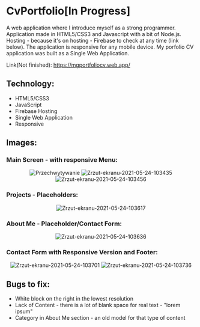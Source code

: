 # CvPortfolio[In Progress] 
A web application where I introduce myself as a strong programmer. Application made in HTML5/CSS3 and Javascript with a bit of Node.js.
Hosting - because it's on hosting - Firebase to check at any time (link below). The application is responsive for any mobile device. My porfolio CV application was built as a Single Web Application.

Link(Not finished): https://mgportfoliocv.web.app/

## Technology:
- HTML5/CSS3 
- JavaScript
- Firebase Hosting
- Single Web Application
- Responsive

## Images: 
### Main Screen - with responsive Menu: 
<p align="center">
<img src="https://i.ibb.co/72bnz6V/Przechwytywanie.png" alt="Przechwytywanie" border="0"></a>
<img src="https://i.ibb.co/dPRdJ3x/Zrzut-ekranu-2021-05-24-103435.png" alt="Zrzut-ekranu-2021-05-24-103435" border="0">
<img src="https://i.ibb.co/TYVxBCm/Zrzut-ekranu-2021-05-24-103456.png" alt="Zrzut-ekranu-2021-05-24-103456" border="0"></p>

### Projects - Placeholders: 
<p align="center">
<img src="https://i.ibb.co/7nX3Y5Q/Zrzut-ekranu-2021-05-24-103617.png" alt="Zrzut-ekranu-2021-05-24-103617" border="0"></p>

### About Me - Placeholder/Contact Form: 
<p align="center">
<img src="https://i.ibb.co/4F5S9ZR/Zrzut-ekranu-2021-05-24-103636.png" alt="Zrzut-ekranu-2021-05-24-103636" border="0"></p>

### Contact Form with Responsive Version and Footer:

<p align="center">
<img src="https://i.ibb.co/f486b9R/Zrzut-ekranu-2021-05-24-103701.png" alt="Zrzut-ekranu-2021-05-24-103701" border="0">
<img src="https://i.ibb.co/PQMgYgr/Zrzut-ekranu-2021-05-24-103736.png" alt="Zrzut-ekranu-2021-05-24-103736" border="0"></p>

## Bugs to fix:
- White block on the right in the lowest resolution
- Lack of Content - there is a lot of blank space for real text - "lorem ipsum"
- Category in About Me section - an old model for that type of content
